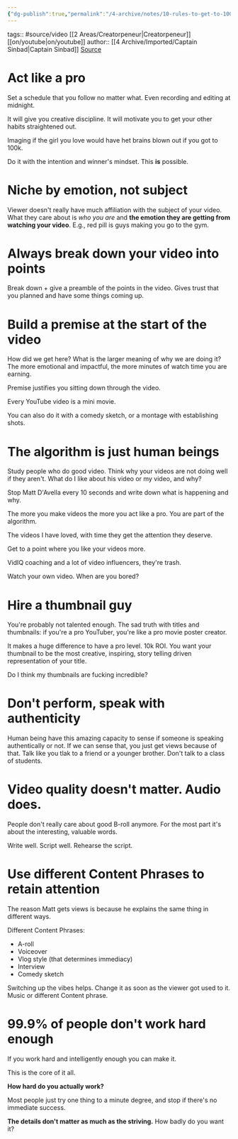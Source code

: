 ```yaml
---
{"dg-publish":true,"permalink":"/4-archive/notes/10-rules-to-get-to-100k-subscribers-in-a-year-captain-sinbad/"}
---
```


tags:: #source/video [[2 Areas/Creatorpeneur\|Creatorpeneur]] [[on/youtube\|on/youtube]]
author:: [[4 Archive/Imported/Captain Sinbad\|Captain Sinbad]]
[Source](https://www.youtube.com/watch?v=lwz_4D8T-kg)

# Act like a pro
Set a schedule that you follow no matter what. Even recording and editing at midnight.

It will give you creative discipline. It will motivate you to get your other habits straightened out.

Imaging if the girl you love would have het brains blown out if you got to 100k.

Do it with the intention and winner's mindset. This **is** possible.

# Niche by emotion, not subject
Viewer doesn't really have much affiliation with the subject of your video. What they care about is *who you are* and **the emotion they are getting from watching your video**. E.g., red pill is guys making you go to the gym.

# Always break down your video into points
Break down + give a preamble of the points in the video. Gives trust that you planned and have some things coming up.

# Build a premise at the start of the video
How did we get here? What is the larger meaning of why we are doing it? The more emotional and impactful, the more minutes of watch time you are earning.

Premise justifies you sitting down through the video.

Every YouTube video is a mini movie. 

You can also do it with a comedy sketch, or a montage with establishing shots.

# The algorithm is just human beings
Study people who do good video. Think why your videos are not doing well if they aren't. What do I like about his video or my video, and why?

Stop Matt D'Avella every 10 seconds and write down what is happening and why.

The more you make videos the more you act like a pro. You are part of the algorithm.

The videos I have loved, with time they get the attention they deserve.

Get to a point where you like your videos more.

VidIQ coaching and a lot of video influencers, they're trash.

Watch your own video. When are you bored?

# Hire a thumbnail guy
You're probably not talented enough. The sad truth with titles and thumbnails: if you're a pro YouTuber, you're like a pro movie poster creator.

It makes a huge difference to have a pro level. 10k ROI. You want your thumbnail to be the most creative, inspiring, story telling driven representation of your title.

Do I think my thumbnails are fucking incredible?

# Don't perform, speak with authenticity
Human being have this amazing capacity to sense if someone is speaking authentically or not. If we can sense that, you just get views because of that. Talk like you tlak to a friend or a younger brother. Don't talk to a class of students.

# Video quality doesn't matter. Audio does.
People don't really care about good B-roll anymore. For the most part it's about the interesting, valuable words.

Write well.
Script well.
Rehearse the script.

# Use different Content Phrases to retain attention
The reason Matt gets views is because he explains the same thing in different ways.

Different Content Phrases:
- A-roll
- Voiceover
- Vlog style (that determines immediacy)
- Interview
- Comedy sketch

Switching up the vibes helps. Change it as soon as the viewer got used to it. Music or different Content phrase.

# 99.9% of people don't work hard enough
If you work hard and intelligently enough you can make it.

This is the core of it all.

**How hard do you actually work?**

Most people just try one thing to a minute degree, and stop if there's no immediate success.

**The details don't matter as much as the striving.** How badly do you want it?